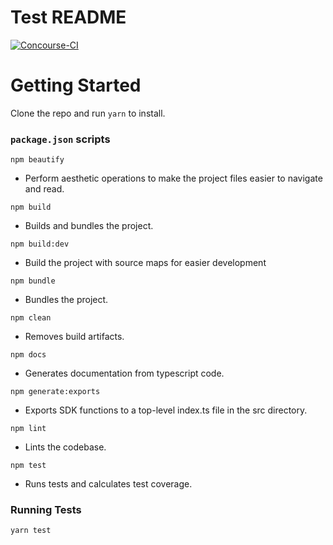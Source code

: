 # Test README

[![Concourse-CI](https://concourse.ns8-infrastructure.com/api/v1/teams/main/pipelines/protect-js-sdk/jobs/test/badge)](https://concourse.ns8-infrastructure.com/teams/main/pipelines/protect-js-sdk)

# Getting Started

Clone the repo and run `yarn` to install.

### `package.json` scripts


`npm beautify`
- Perform aesthetic operations to make the project files easier to navigate and read.

`npm build`
- Builds and bundles the project.

`npm build:dev`
- Build the project with source maps for easier development

`npm bundle`
- Bundles the project.

`npm clean`
- Removes build artifacts.

`npm docs`
- Generates documentation from typescript code.

`npm generate:exports`
- Exports SDK functions to a top-level index.ts file in the src directory.

`npm lint`
- Lints the codebase.

`npm test`
- Runs tests and calculates test coverage.



### Running Tests

`yarn test`
